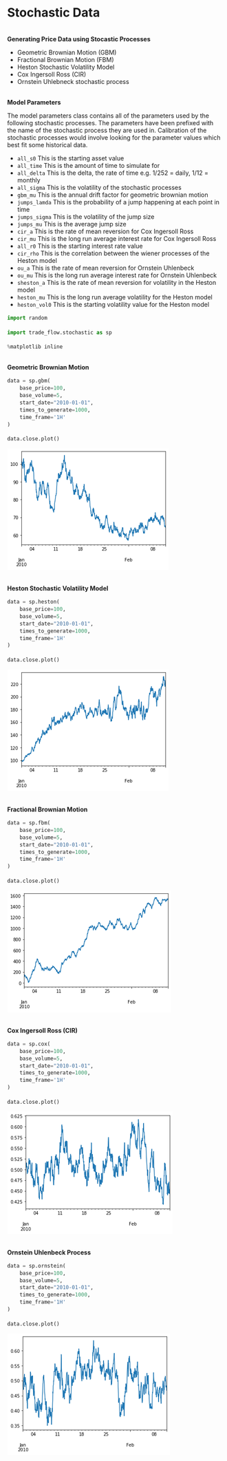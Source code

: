 # Stochastic Data

<br>**Generating Price Data using Stocastic Processes**<br>

- Geometric Brownian Motion (GBM)
- Fractional Brownian Motion (FBM)
- Heston Stochastic Volatility Model
- Cox Ingersoll Ross (CIR)
- Ornstein Uhlebneck stochastic process

<br>**Model Parameters**<br>

The model parameters class contains all of the parameters used by the following stochastic processes. The parameters have been prefixed with the name of the stochastic process they are used in. Calibration of the stochastic processes would involve looking for the parameter values which best fit some historical data.

- `all_s0` This is the starting asset value
- `all_time` This is the amount of time to simulate for
- `all_delta` This is the delta, the rate of time e.g. 1/252 = daily, 1/12 = monthly
- `all_sigma` This is the volatility of the stochastic processes
- `gbm_mu` This is the annual drift factor for geometric brownian motion
- `jumps_lamda` This is the probability of a jump happening at each point in time
- `jumps_sigma` This is the volatility of the jump size
- `jumps_mu` This is the average jump size
- `cir_a` This is the rate of mean reversion for Cox Ingersoll Ross
- `cir_mu` This is the long run average interest rate for Cox Ingersoll Ross
- `all_r0` This is the starting interest rate value
- `cir_rho` This is the correlation between the wiener processes of the Heston model
- `ou_a` This is the rate of mean reversion for Ornstein Uhlenbeck
- `ou_mu` This is the long run average interest rate for Ornstein Uhlenbeck
- `sheston_a` This is the rate of mean reversion for volatility in the Heston model
- `heston_mu` This is the long run average volatility for the Heston model
- `heston_vol0` This is the starting volatility value for the Heston model

```python
import random

import trade_flow.stochastic as sp

%matplotlib inline
```

<br>**Geometric Brownian Motion**<br>

```python
data = sp.gbm(
    base_price=100,
    base_volume=5,
    start_date="2010-01-01",
    times_to_generate=1000,
    time_frame='1H'
)

data.close.plot()
```

![png](use_stochastic_data_files/use_stochastic_data_3_1.png)

<br>**Heston Stochastic Volatility Model**<br>

```python
data = sp.heston(
    base_price=100,
    base_volume=5,
    start_date="2010-01-01",
    times_to_generate=1000,
    time_frame='1H'
)

data.close.plot()
```

![png](use_stochastic_data_files/use_stochastic_data_5_1.png)

<br>**Fractional Brownian Motion**<br>

```python
data = sp.fbm(
    base_price=100,
    base_volume=5,
    start_date="2010-01-01",
    times_to_generate=1000,
    time_frame='1H'
)

data.close.plot()
```

![png](use_stochastic_data_files/use_stochastic_data_7_1.png)

<br>**Cox Ingersoll Ross (CIR)**<br>

```python
data = sp.cox(
    base_price=100,
    base_volume=5,
    start_date="2010-01-01",
    times_to_generate=1000,
    time_frame='1H'
)

data.close.plot()
```

![png](use_stochastic_data_files/use_stochastic_data_9_1.png)

<br>**Ornstein Uhlenbeck Process**<br>

```python
data = sp.ornstein(
    base_price=100,
    base_volume=5,
    start_date="2010-01-01",
    times_to_generate=1000,
    time_frame='1H'
)

data.close.plot()
```

![png](use_stochastic_data_files/use_stochastic_data_11_1.png)
